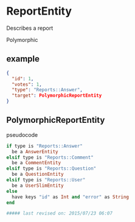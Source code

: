 # ReportEntity

Describes a report

Polymorphic

## example

```json
{
  "id": 1,
  "votes": 1,
  "type": "Reports::Answer",
  "target": PolymorphicReportEntity
}
```

## PolymorphicReportEntity

pseudocode

```ruby
if type is "Reports::Answer"
  be a AnswerEntity
elsif type is "Reports::Comment"
  be a CommentEntity
elsif type is "Reports::Question"
  be a QuestionEntity
elsif type is "Reports::User"
  be a UserSlimEntity
else
  have keys "id" as Int and "error" as String
end

##### last revised on: 2015/07/23 06:07
